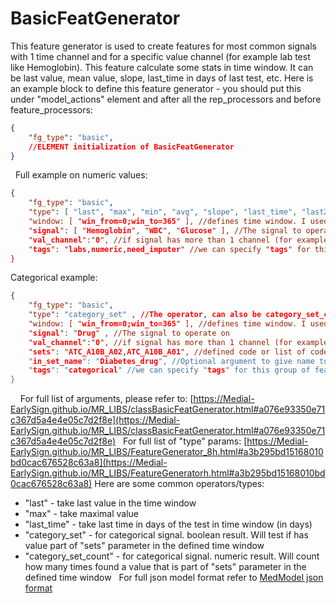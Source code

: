 # BasicFeatGenerator
This feature generator is used to create features for most common signals with 1 time channel and for a specific value channel (for example lab test like Hemoglobin). This feature calculate some stats in time window.
It can be last value, mean value, slope, last_time in days of last test, etc.
Here is an example block to define this feature generator - you should put this under "model_actions" element and after all the rep_processors and before feature_processors:
```json
{
	"fg_type": "basic",
	//ELEMENT initialization of BasicFeatGenerator 
}
```
 
Full example on numeric values:
```json
{
	"fg_type": "basic",
	"type": [ "last", "max", "min", "avg", "slope", "last_time", "last2" ],
	"window: [ "win_from=0;win_to=365" ], //defines time window. I used list in here to be able to use this feature generator on multiple features. we can also use seperatly "win_from":"0", "win_to":"365"
	"signal": [ "Hemoglobin", "WBC", "Glucose" ], //The signal to operate on
	"val_channel":"0", //if signal has more than 1 channel (for example BP) we can specify on each value channel to work. Deafult is 0
	"tags": "labs,numeric,need_imputer" //we can specify "tags" for this group of feature to later refer all of them. For example, do imputations for all features with "need_imputer" tag
}
```
Categorical example:
```json
{
	"fg_type": "basic",
	"type": "category_set" , //The operator, can also be category_set_count to store the count
	"window: [ "win_from=0;win_to=365" ], //defines time window. I used list in here to be able to use this feature generator on multiple features. we can also use seperatly "win_from":"0", "win_to":"365"
	"signal": "Drug" , //The signal to operate on
	"val_channel":"0", //if signal has more than 1 channel (for example BP) we can specify on each value channel to work. Deafult is 0
	"sets": "ATC_A10B_A02,ATC_A10B_A01", //defined code or list of codes (comma separated) to construct the "set". You can also refer to codes in file with "comma_rel:$FILE_PATH_OF_CODES"
	"in_set_name": "Diabetes_drug", //Optional argument to give name to this set. Otherwise a default of concatinating codes from "sets" will be created as the name of the feature
	"tags": "categorical" //we can specify "tags" for this group of feature to later refer all of them. For example, do imputations for all features with "need_imputer" tag
}
```
 
 
For full list of arguments, please refer to:
[https://Medial-EarlySign.github.io/MR_LIBS/classBasicFeatGenerator.html#a076e93350e71c367d5a4e4e05c7d2f8e](https://Medial-EarlySign.github.io/MR_LIBS/classBasicFeatGenerator.html#a076e93350e71c367d5a4e4e05c7d2f8e)
 
For full list of "type" params:
[https://Medial-EarlySign.github.io/MR_LIBS/FeatureGenerator_8h.html#a3b295bd15168010bd0cac676528c63a8](https://Medial-EarlySign.github.io/MR_LIBS/FeatureGeneratorh.html#a3b295bd15168010bd0cac676528c63a8)
Here are some common operators/types:
- "last" - take last value in the time window
- "max" - take maximal value
- "last_time" - take last time in days of the test in time window (in days)
- "category_set" - for categorical signal. boolean result. Will test if has value part of "sets" parameter in the defined time window
- "category_set_count" - for categorical signal. numeric result. Will count how many times found a value that is part of "sets" parameter in the defined time window
 
For full json model format refer to [MedModel json format](../MedModel%20json%20format)
